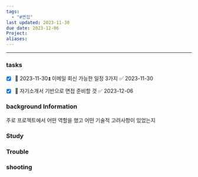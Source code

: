 ```yaml
---
tags:
  - "#면접"
last updated: 2023-11-30
due date: 2023-12-06
Project: 
aliases:
---
```

--- 
### tasks

- [x] 📅 2023-11-30⏫  이메일 회신 가능한 일정 3가지 ✅ 2023-11-30

- [x] 🔼 자기소개서 기반으로 면접 준비할 것 ✅ 2023-12-06

### background Information

주로 프로젝트에서 어떤 역할을 했고 어떤 기술적 고려사항이 있었는지



### Study



### Trouble





### shooting
